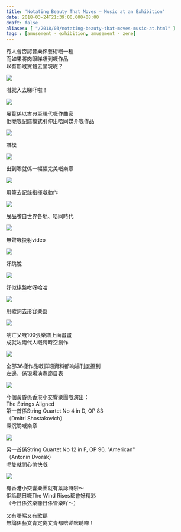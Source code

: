 ```yaml
---
title: 'Notating Beauty That Moves – Music at an Exhibition'
date: 2018-03-24T21:39:00.000+08:00
draft: false
aliases: [ "/2018/03/notating-beauty-that-moves-music-at.html" ]
tags : [amusement - exhibition, amusement - zene]
---
```


冇人會否認音樂係藝術嘅一種  
而如果將肉眼睇唔到嘅作品  
以有形嘅實體去呈現呢？  

![](/images/notatingbeautythatmoves.jpg)

咁就入去睇吓啦！  

![](/images/notatingbeautythatmoves1.jpg)

展覽係以古典至現代嘅作曲家  
佢哋嘅記譜模式引伸出唔同媒介嘅作品  

![](/images/notatingbeautythatmoves2.jpg)

譜模  

![](/images/notatingbeautythatmoves3.jpg)

出到嚟就係一幅幅完美嘅樂章  

![](/images/notatingbeautythatmoves4.jpg)

用筆去記錄指揮嘅動作  

![](/images/notatingbeautythatmove5s.jpg)

展品嚟自世界各地、唔同時代  

![](/images/notatingbeautythatmoves6.jpg)

無聲嘅投射video  

![](/images/notatingbeautythatmoves7.jpg)

好跳脫  

![](/images/notatingbeautythatmoves8.jpg)

好似棋盤咁呀哈哈  

![](/images/notatingbeautythatmoves9.jpg)

用歌詞去形容樂器  

![](/images/notatingbeautythatmoves10.jpg)

响亡父嘅100張樂譜上面畫畫  
成就咗兩代人嘅跨時空創作  

![](/images/notatingbeautythatmoves11.jpg)

全部36樣作品嘅詳細資料都响場刊度搵到  
左邊，係現場演奏節目表  

![](/images/notatingbeautythatmoves12.jpg)

今個黃昏係香港小交響樂團嘅演出：  
The Strings Aligned  
第一首係String Quartet No 4 in D, OP 83  
（Dmitri Shostakovich）  
深沉啲嘅樂章  

![](/images/notatingbeautythatmoves13.jpg)

另一首係String Quartet No 12 in F, OP 96, "American"  
（Antonín Dvořák）  
呢隻就開心愉快嘅  

![](/images/notatingbeautythatmoves14.jpg)

有香港小交響樂團就有葉詠詩啦～  
佢話聽日嘅The Wind Rises都會好精彩  
（今日係弦樂聽日係管樂吖～）  
  
  
又有嘢睇又有歌聽  
無論係藝文青定偽文青都啱睇啱聽㗎！
